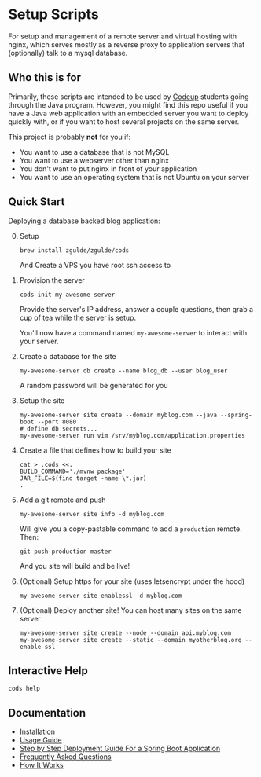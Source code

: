 # Setup Scripts

For setup and management of a remote server and virtual hosting with nginx,
which serves mostly as a reverse proxy to application servers that (optionally)
talk to a mysql database.

## Who this is for

Primarily, these scripts are intended to be used by [Codeup](http://codeup.com)
students going through the Java program. However, you might find this repo
useful if you have a Java web application with an embedded server you want to
deploy quickly with, or if you want to host several projects on the same server.

This project is probably **not** for you if:

- You want to use a database that is not MySQL
- You want to use a webserver other than nginx
- You don't want to put nginx in front of your application
- You want to use an operating system that is not Ubuntu on your server

## Quick Start

Deploying a database backed blog application:

0. Setup

    ```
    brew install zgulde/zgulde/cods
    ```

    And Create a VPS you have root ssh access to

1. Provision the server

    ```
    cods init my-awesome-server
    ```

    Provide the server's IP address, answer a couple questions, then grab a cup
    of tea while the server is setup.

    You'll now have a command named `my-awesome-server` to interact with your
    server.

1. Create a database for the site

    ```
    my-awesome-server db create --name blog_db --user blog_user
    ```

    A random password will be generated for you

1. Setup the site

    ```
    my-awesome-server site create --domain myblog.com --java --spring-boot --port 8080
    # define db secrets...
    my-awesome-server run vim /srv/myblog.com/application.properties
    ```

1. Create a file that defines how to build your site

    ```
    cat > .cods <<.
    BUILD_COMMAND='./mvnw package'
    JAR_FILE=$(find target -name \*.jar)
    .
    ```

1. Add a git remote and push

    ```
    my-awesome-server site info -d myblog.com
    ```

    Will give you a copy-pastable command to add a `production` remote. Then:

    ```
    git push production master
    ```

    And you site will build and be live!

1. (Optional) Setup https for your site (uses letsencrypt under the hood)

    ```
    my-awesome-server site enablessl -d myblog.com
    ```

1. (Optional) Deploy another site! You can host many sites on the same server

    ```
    my-awesome-server site create --node --domain api.myblog.com
    my-awesome-server site create --static --domain myotherblog.org --enable-ssl
    ```

## Interactive Help

```
cods help
```

## Documentation

- [Installation](docs/installation.md)
- [Usage Guide](docs/usage.md)
- [Step by Step Deployment Guide For a Spring Boot Application](docs/deployment-guide.md)
- [Frequently Asked Questions](docs/faq.md)
- [How It Works](docs/how-it-works.md)

